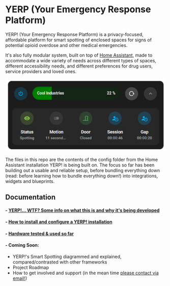 # YERP (Your Emergency Response Platform)

YERP! (Your Emergency Response Platform) is a privacy-focused, affordable platform for smart spotting of enclosed spaces for signs of potential opioid overdose and other medical emergencies.

It's also fully modular system, built on top of <a href="https://home-assistant.io">Home Assistant</a>, made to accommodate a wide variety of needs across different types of spaces, different accessibility needs, and different preferences for drug users, service providers and loved ones.

![YERP Widget](documentation/images/yerp-widget.png)

The files in this repo are the contents of the config folder from the Home Assistant installation YERP! is being built on. The focus so far has been building out a usable and reliable setup, before bundling everything down (read: before learning how to bundle everything down!) into integrations, widgets and blueprints.

## Documentation
#### - [YERP!... WTF? Some info on what this is and why it's being developed](documentation/wtf.md)
#### - [How to install and configure a YERP! installation](documentation/installation.md)
#### - [Hardware tested & used so far](documentation/hardware.md)

#### - Coming Soon:
- YERP!'s Smart Spotting diagrammed and explained, compared/contrasted with other frameworks
- Project Roadmap
-  How to get involved and support (in the mean time [please contact via email!](mailto:hello@cool.industries))
